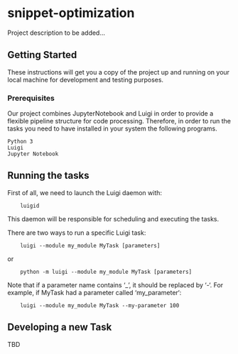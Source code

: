 # snippet-optimization

Project description to be added...


## Getting Started

These instructions will get you a copy of the project up and running on your local machine for development and testing purposes. 

### Prerequisites

Our project combines JupyterNotebook and Luigi in order to provide a flexible pipeline structure for code processing.
Therefore, in order to run the tasks you need to have installed in your system the following programs.

```
Python 3
Luigi
Jupyter Notebook
```

## Running the tasks

First of all, we need to launch the Luigi daemon with:

```
	luigid
```

This daemon will be responsible for scheduling and executing the tasks.

There are two ways to run a specific Luigi task:

```
	luigi --module my_module MyTask [parameters]
```

or 

```
	python -m luigi --module my_module MyTask [parameters]
```

Note that if a parameter name contains ‘_’, it should be replaced by ‘-‘. For example, if MyTask had a parameter called ‘my_parameter‘:

```
	luigi --module my_module MyTask --my-parameter 100 
```

## Developing a new Task

TBD